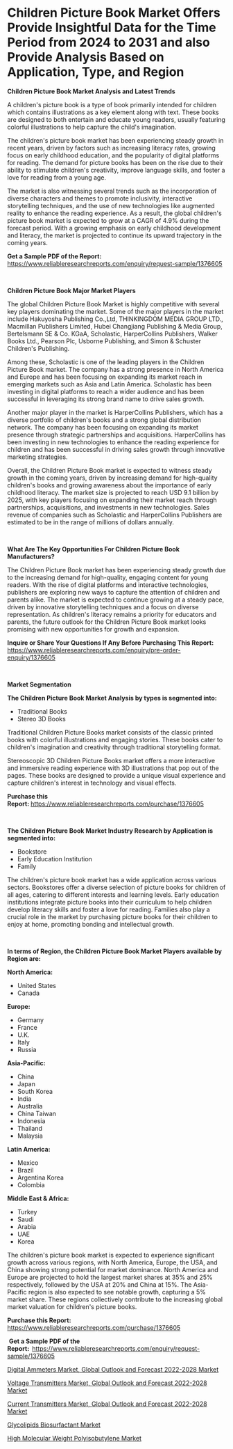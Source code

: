 <p><h1>Children Picture Book Market Offers Provide Insightful Data for the Time Period from 2024 to 2031 and also Provide Analysis Based on Application, Type, and Region</h1></p><p><strong>Children Picture Book Market Analysis and Latest Trends</strong></p>
<p><p>A children's picture book is a type of book primarily intended for children which contains illustrations as a key element along with text. These books are designed to both entertain and educate young readers, usually featuring colorful illustrations to help capture the child's imagination.</p><p>The children's picture book market has been experiencing steady growth in recent years, driven by factors such as increasing literacy rates, growing focus on early childhood education, and the popularity of digital platforms for reading. The demand for picture books has been on the rise due to their ability to stimulate children's creativity, improve language skills, and foster a love for reading from a young age.</p><p>The market is also witnessing several trends such as the incorporation of diverse characters and themes to promote inclusivity, interactive storytelling techniques, and the use of new technologies like augmented reality to enhance the reading experience. As a result, the global children's picture book market is expected to grow at a CAGR of 4.9% during the forecast period. With a growing emphasis on early childhood development and literacy, the market is projected to continue its upward trajectory in the coming years.</p></p>
<p><strong>Get a Sample PDF of the Report:&nbsp;</strong> <a href="https://www.reliableresearchreports.com/enquiry/request-sample/1376605">https://www.reliableresearchreports.com/enquiry/request-sample/1376605</a></p>
<p>&nbsp;</p>
<p><strong>Children Picture Book Major Market Players</strong></p>
<p><p>The global Children Picture Book Market is highly competitive with several key players dominating the market. Some of the major players in the market include Hakuyosha Publishing Co.,Ltd, THINKINGDOM MEDIA GROUP LTD., Macmillan Publishers Limited, Hubei Changjiang Publishing & Media Group, Bertelsmann SE & Co. KGaA, Scholastic, HarperCollins Publishers, Walker Books Ltd., Pearson Plc, Usborne Publishing, and Simon & Schuster Children's Publishing.</p><p>Among these, Scholastic is one of the leading players in the Children Picture Book market. The company has a strong presence in North America and Europe and has been focusing on expanding its market reach in emerging markets such as Asia and Latin America. Scholastic has been investing in digital platforms to reach a wider audience and has been successful in leveraging its strong brand name to drive sales growth.</p><p>Another major player in the market is HarperCollins Publishers, which has a diverse portfolio of children's books and a strong global distribution network. The company has been focusing on expanding its market presence through strategic partnerships and acquisitions. HarperCollins has been investing in new technologies to enhance the reading experience for children and has been successful in driving sales growth through innovative marketing strategies.</p><p>Overall, the Children Picture Book market is expected to witness steady growth in the coming years, driven by increasing demand for high-quality children's books and growing awareness about the importance of early childhood literacy. The market size is projected to reach USD 9.1 billion by 2025, with key players focusing on expanding their market reach through partnerships, acquisitions, and investments in new technologies. Sales revenue of companies such as Scholastic and HarperCollins Publishers are estimated to be in the range of millions of dollars annually.</p></p>
<p>&nbsp;</p>
<p><strong>What Are The Key Opportunities For Children Picture Book Manufacturers?</strong></p>
<p><p>The Children Picture Book market has been experiencing steady growth due to the increasing demand for high-quality, engaging content for young readers. With the rise of digital platforms and interactive technologies, publishers are exploring new ways to capture the attention of children and parents alike. The market is expected to continue growing at a steady pace, driven by innovative storytelling techniques and a focus on diverse representation. As children's literacy remains a priority for educators and parents, the future outlook for the Children Picture Book market looks promising with new opportunities for growth and expansion.</p></p>
<p><strong>Inquire or Share Your Questions If Any Before Purchasing This Report:</strong> <a href="https://www.reliableresearchreports.com/enquiry/pre-order-enquiry/1376605">https://www.reliableresearchreports.com/enquiry/pre-order-enquiry/1376605</a></p>
<p>&nbsp;</p>
<p><strong>Market Segmentation</strong></p>
<p><strong>The Children Picture Book Market Analysis by types is segmented into:</strong></p>
<p><ul><li>Traditional Books</li><li>Stereo 3D Books</li></ul></p>
<p><p>Traditional Children Picture Books market consists of the classic printed books with colorful illustrations and engaging stories. These books cater to children's imagination and creativity through traditional storytelling format.</p><p>Stereoscopic 3D Children Picture Books market offers a more interactive and immersive reading experience with 3D illustrations that pop out of the pages. These books are designed to provide a unique visual experience and capture children's interest in technology and visual effects.</p></p>
<p><strong>Purchase this Report:&nbsp;</strong><a href="https://www.reliableresearchreports.com/purchase/1376605">https://www.reliableresearchreports.com/purchase/1376605</a></p>
<p>&nbsp;</p>
<p><strong>The Children Picture Book Market Industry Research by Application is segmented into:</strong></p>
<p><ul><li>Bookstore</li><li>Early Education Institution</li><li>Family</li></ul></p>
<p><p>The children's picture book market has a wide application across various sectors. Bookstores offer a diverse selection of picture books for children of all ages, catering to different interests and learning levels. Early education institutions integrate picture books into their curriculum to help children develop literacy skills and foster a love for reading. Families also play a crucial role in the market by purchasing picture books for their children to enjoy at home, promoting bonding and intellectual growth.</p></p>
<p>&nbsp;</p>
<p><strong>In terms of Region, the Children Picture Book Market Players available by Region are:</strong></p>
<p>
    <p> <strong> North America: </strong>
        <ul>
            <li>United States</li>
            <li>Canada</li>
        </ul>
        </p> 
    <p> <strong> Europe: </strong>
        <ul>
            <li>Germany</li>
            <li>France</li>
            <li>U.K.</li>
            <li>Italy</li>
            <li>Russia</li>
        </ul>
        </p> 
    <p> <strong> Asia-Pacific: </strong>
        <ul>
            <li>China</li>
            <li>Japan</li>
            <li>South Korea</li>
            <li>India</li>
            <li>Australia</li>
            <li>China Taiwan</li>
            <li>Indonesia</li>
            <li>Thailand</li>
            <li>Malaysia</li>
        </ul>
        </p> 
    <p> <strong> Latin America: </strong>
        <ul>
            <li>Mexico</li>
            <li>Brazil</li>
            <li>Argentina Korea</li>
            <li>Colombia</li>
        </ul>
        </p> 
    <p> <strong> Middle East & Africa: </strong>
        <ul>
            <li>Turkey</li>
            <li>Saudi</li>
            <li>Arabia</li>
            <li>UAE</li>
            <li>Korea</li>
        </ul>
    </p>
    </p>
<p><p>The children's picture book market is expected to experience significant growth across various regions, with North America, Europe, the USA, and China showing strong potential for market dominance. North America and Europe are projected to hold the largest market shares at 35% and 25% respectively, followed by the USA at 20% and China at 15%. The Asia-Pacific region is also expected to see notable growth, capturing a 5% market share. These regions collectively contribute to the increasing global market valuation for children's picture books.</p></p>
<p><strong>Purchase this Report: </strong><a href="https://www.reliableresearchreports.com/purchase/1376605">https://www.reliableresearchreports.com/purchase/1376605</a></p>
<p>&nbsp;<strong>Get a Sample PDF of the Report:&nbsp;&nbsp;</strong><a href="https://www.reliableresearchreports.com/enquiry/request-sample/1376605">https://www.reliableresearchreports.com/enquiry/request-sample/1376605</a></p>
<p><strong></strong></p>
<p><p><a href="https://butternut-bug-553.notion.site/Digital-Ammeters-Market-Global-Outlook-and-Forecast-2022-2028-Market-A-Comprehensive-Report-of-its-b640b5a985014227ac2820b83fd294a2">Digital Ammeters Market, Global Outlook and Forecast 2022-2028 Market</a></p><p><a href="https://fuschia-pecorino-a6d.notion.site/Voltage-Transmitters-Market-Global-Outlook-and-Forecast-2022-2028-Market-Research-Report-The-Key-T-325b289821874cbea62b17706b33de84">Voltage Transmitters Market, Global Outlook and Forecast 2022-2028 Market</a></p><p><a href="https://five-trouble-98a.notion.site/Current-Transmitters-Market-Global-Outlook-and-Forecast-2022-2028-Market-Provides-Detailed-Segmenta-368588c185014c7f81f63e72ddc388c9">Current Transmitters Market, Global Outlook and Forecast 2022-2028 Market</a></p><p><a href="https://view.publitas.com/reportprime-1/glycolipids-biosurfactant-market-offers-provide-insightful-data-for-the-time-period-from-2024-to-2031-and-also-provide-analysis-based-on-application-type-and-region/">Glycolipids Biosurfactant Market</a></p><p><a href="https://view.publitas.com/reportprime-1/high-molecular-weight-polyisobutylene-market-provides-detailed-segmentation-of-this-market-based-on-type-application-and-region-and-forecast-for-the-period-from-2024-2031/">High Molecular Weight Polyisobutylene Market</a></p></p>